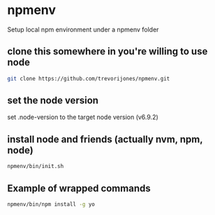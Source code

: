 # npmenv
Setup local npm environment under a npmenv folder

## clone this somewhere in you're willing to use node

```bash
git clone https://github.com/trevorijones/npmenv.git
```

## set the node version
set .node-version to the target node version (v6.9.2)

## install node and friends (actually nvm, npm, node)

```bash
npmenv/bin/init.sh
```
## Example of wrapped commands

```bash
npmenv/bin/npm install -g yo
```

